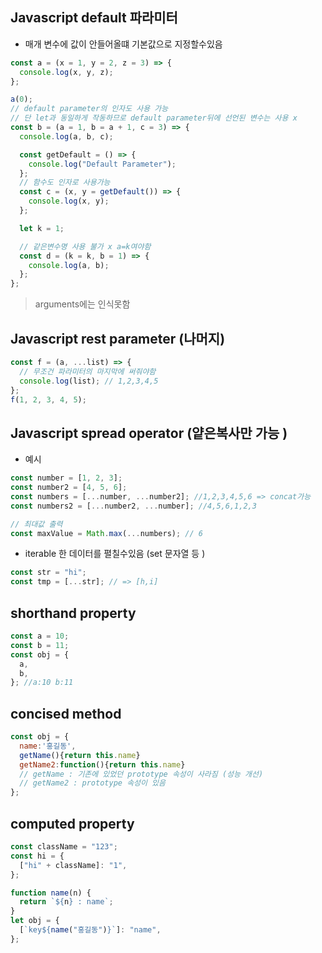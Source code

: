 ## Javascript default 파라미터

- 매개 변수에 값이 안들어올떄 기본값으로 지정할수있음

```js
const a = (x = 1, y = 2, z = 3) => {
  console.log(x, y, z);
};

a(0);
// default parameter의 인자도 사용 가능
// 단 let과 동일하게 작동하므로 default parameter뒤에 선언된 변수는 사용 x
const b = (a = 1, b = a + 1, c = 3) => {
  console.log(a, b, c);

  const getDefault = () => {
    console.log("Default Parameter");
  };
  // 함수도 인자로 사용가능
  const c = (x, y = getDefault()) => {
    console.log(x, y);
  };

  let k = 1;

  // 같은변수명 사용 불가 x a=k여야함
  const d = (k = k, b = 1) => {
    console.log(a, b);
  };
};
```

> arguments에는 인식못함

## Javascript rest parameter (나머지)

```js
const f = (a, ...list) => {
  // 무조건 파라미터의 마지막에 써줘야함
  console.log(list); // 1,2,3,4,5
};
f(1, 2, 3, 4, 5);
```

## Javascript spread operator (얕은복사만 가능 )

- 예시

```js
const number = [1, 2, 3];
const number2 = [4, 5, 6];
const numbers = [...number, ...number2]; //1,2,3,4,5,6 => concat가능
const numbers2 = [...number2, ...number]; //4,5,6,1,2,3

// 최대값 출력
const maxValue = Math.max(...numbers); // 6
```

- iterable 한 데이터를 펼칠수있음 (set 문자열 등 )

```js
const str = "hi";
const tmp = [...str]; // => [h,i]
```

## shorthand property

```js
const a = 10;
const b = 11;
const obj = {
  a,
  b,
}; //a:10 b:11
```

## concised method

```js
const obj = {
  name:'홍길동',
  getName(){return this.name}
  getName2:function(){return this.name}
  // getName : 기존에 있었던 prototype 속성이 사라짐 (성능 개선)
  // getName2 : prototype 속성이 있음
};
```

## computed property

```js
const className = "123";
const hi = {
  ["hi" + className]: "1",
};

function name(n) {
  return `${n} : name`;
}
let obj = {
  [`key${name("홍길동")}`]: "name",
};
```
